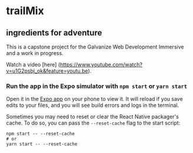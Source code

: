 
# trailMix
## ingredients for adventure

This is a capstone project for the Galvanize Web Development Immersive and a work in progress.

Watch a video [here] (https://www.youtube.com/watch?v=u1G2psbj_ok&feature=youtu.be).

### Run the app in the Expo simulator with `npm start` or `yarn start`

Open it in the [Expo app](https://expo.io) on your phone to view it. It will reload if you save edits to your files, and you will see build errors and logs in the terminal.

Sometimes you may need to reset or clear the React Native packager's cache. To do so, you can pass the `--reset-cache` flag to the start script:

```
npm start -- --reset-cache
# or
yarn start -- --reset-cache
```

